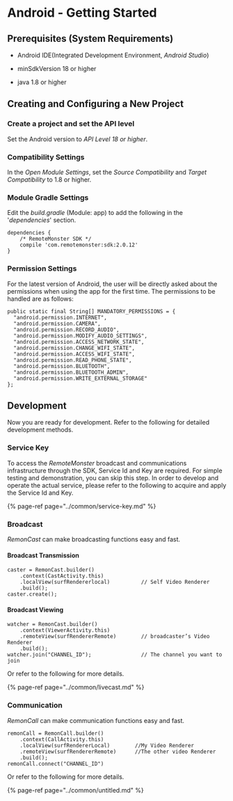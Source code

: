 Android - Getting Started
=========================

Prerequisites (System Requirements)
-----------------------------------

-   Android IDE(Integrated Development Environment, *Android Studio*)

-   minSdkVersion 18 or higher

-   java 1.8 or higher

Creating and Configuring a New Project
--------------------------------------

### Create a project and set the API level

Set the Android version to *API Level 18 or higher*.

### Compatibility Settings

In the *Open Module Settings*, set the *Source Compatibility* and
*Target Compatibility* to 1.8 or higher.

### Module Gradle Settings

Edit the *build.gradle* (Module: app) to add the following in the
'*dependencies*' section.

    dependencies {
        /* RemoteMonster SDK */
        compile 'com.remotemonster:sdk:2.0.12'
    }

### Permission Settings

For the latest version of Android, the user will be directly asked about
the permissions when using the app for the first time. The permissions
to be handled are as follows:

    public static final String[] MANDATORY_PERMISSIONS = {
      "android.permission.INTERNET",
      "android.permission.CAMERA",
      "android.permission.RECORD_AUDIO",
      "android.permission.MODIFY_AUDIO_SETTINGS",
      "android.permission.ACCESS_NETWORK_STATE",
      "android.permission.CHANGE_WIFI_STATE",
      "android.permission.ACCESS_WIFI_STATE",
      "android.permission.READ_PHONE_STATE",
      "android.permission.BLUETOOTH",
      "android.permission.BLUETOOTH_ADMIN",
      "android.permission.WRITE_EXTERNAL_STORAGE"
    };

Development
-----------

Now you are ready for development. Refer to the following for detailed
development methods.

### Service Key

To access the *RemoteMonster* broadcast and communications
infrastructure through the SDK, Service Id and Key are required. For
simple testing and demonstration, you can skip this step. In order to
develop and operate the actual service, please refer to the following to
acquire and apply the Service Id and Key.

{% page-ref page="../common/service-key.md" %}

### Broadcast

*RemonCast* can make broadcasting functions easy and fast.

#### Broadcast Transmission

    caster = RemonCast.builder()
        .context(CastActivity.this)
        .localView(surfRendererlocal)          // Self Video Renderer
        .build();
    caster.create();

#### Broadcast Viewing

    watcher = RemonCast.builder()
        .context(ViewerActivity.this)
        .remoteView(surfRendererRemote)        // broadcaster’s Video Renderer
        .build();
    watcher.join("CHANNEL_ID");                // The channel you want to join

Or refer to the following for more details.

{% page-ref page="../common/livecast.md" %}

### Communication

*RemonCall* can make communication functions easy and fast.

    remonCall = RemonCall.builder()
        .context(CallActivity.this)        
        .localView(surfRendererLocal)        //My Video Renderer
        .remoteView(surfRendererRemote)      //The other video Renderer
        .build();
    remonCall.connect("CHANNEL_ID")

Or refer to the following for more details.

{% page-ref page="../common/untitled.md" %}
